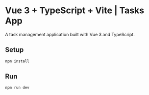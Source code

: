 # Vue 3 + TypeScript + Vite | Tasks App

A task management application built with Vue 3 and TypeScript.

## Setup

```sh
npm install
```

## Run

```sh
npm run dev
```